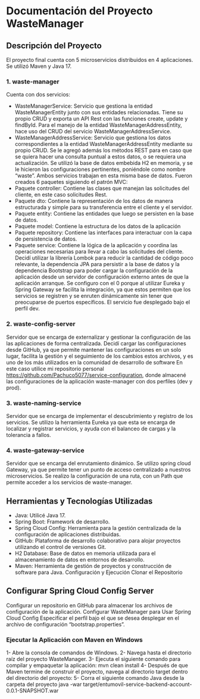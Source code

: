 # Documentación del Proyecto WasteManager

## Descripción del Proyecto
El proyecto final cuenta con 5 microservicios distribuidos en 4 aplicaciones. Se utilizó Maven y Java 17.

### 1.	waste-manager
Cuenta con dos servicios: <p>
-	WasteManagerService: Servicio que gestiona la entidad WasteManagerEntity junto con sus entidades relacionadas. Tiene su propio CRUD y exporta un API Rest con las funciones create, update y findById. Para el manejo de la entidad WasteManagerAddressEntity, hace uso del CRUD del servicio WasteManagerAddressService.
-	WasteManagerAddressService: Servicio que gestiona los datos correspondientes a la entidad WasteManagerAddressEntity mediante su propio CRUD. Se le agregó además los métodos REST para en caso que se quiera hacer una consulta puntual a estos datos, o se requiera una actualización.
Se utilizó la base de datos embebida H2 en memoria, y se le hicieron las configuraciones pertinentes, poniéndole como nombre “waste”. Ambos servicios trabajan en esta misma base de datos.
Fueron creados 6 paquetes siguiendo el patrón MVC:
-	Paquete controller: Contiene las clases que manejan las solicitudes del cliente, en este caso solicitudes Rest.
-	Paquete dto: Contiene la representación de los datos de manera estructurada y simple para su transferencia entre el cliente y el servidor.
-	Paquete entity: Contiene las entidades que luego se persisten en la base de datos.
-	Paquete model: Contiene la estructura de los datos de la aplicación
-	Paquete repository: Contiene las interfaces para interactuar con la capa de persistencia de datos.
-	Paquete service: Contiene la lógica de la aplicación y coordina las operaciones necesarias para llevar a cabo las solicitudes del cliente.
Decidí utilizar la librería Lombok para reducir la cantidad de código poco relevante, la dependencia JPA para persistir a la base de datos y la dependencia Bootstrap para poder cargar la configuración de la aplicación desde un servidor de configuración externo antes de que la aplicación arranque.
Se configuro con el 0 porque al utilizar Eureka y Spring Gateway se facilita la integración, ya que estos permiten que los servicios se registren y se enruten dinámicamente sin tener que preocuparse de puertos específicos. 
El servicio fue desplegado bajo el perfil dev.

### 2.	waste-config-server
Servidor que se encarga de externalizar y gestionar la configuración de las las aplicaciones de forma centralizada.
Decidí cargar las configuraciones desde GitHub, ya que permite mantener las configuraciones en un solo lugar, facilita la gestión y el seguimiento de los cambios estos archivos, y es uno de los más utilizados en la comunidad de desarrollo de software
En este caso utilice mi repositorio personal https://github.com/Pachuco5077/service-configuration, donde almacené las configuraciones de la aplicación waste-manager con dos perfiles (dev y prod).

### 3.	waste-naming-service
Servidor que se encarga de implementar el descubrimiento y registro de los servicios.
Se utilizo la herramienta Eureka ya que esta se encarga de localizar y registrar servicios, y ayuda con el balanceo de cargas y la tolerancia a fallos.

### 4.	waste-gateway-service
Servidor que se encarga del enrutamiento dinámico.
Se utilizo spring cloud Gateway, ya que permite tener un punto de acceso centralizado a nuestros microservicios.
Se realizo la configuración de una ruta, con un Path que permite acceder a los servicios de waste-manager.

## Herramientas y Tecnologías Utilizadas
-	Java: Utilicé Java 17.
-	Spring Boot: Framework de desarrollo.
-	Spring Cloud Config: Herramienta para la gestión centralizada de la configuración de aplicaciones distribuidas.
-	GitHub: Plataforma de desarrollo colaborativo para alojar proyectos utilizando el control de versiones Git.
-	H2 Database: Base de datos en memoria utilizada para el almacenamiento de datos en entornos de desarrollo.
-	Maven: Herramienta de gestión de proyectos y construcción de software para Java.
Configuración y Ejecución
Clonar el Repositorio

## Configurar Spring Cloud Config Server
Configurar un repositorio en GitHub para almacenar los archivos de configuración de la aplicación.
Configurar WasteManager para Usar Spring Cloud Config
Especificar el perfil bajo el que se desea desplegar en el archivo de configuración “bootstrap.properties”.
### Ejecutar la Aplicación con Maven en Windows<p>
1-	Abre la consola de comandos de Windows.
2-	Navega hasta el directorio raíz del proyecto WasteManager.
3-	Ejecuta el siguiente comando para compilar y empaquetar la aplicación:
mvn clean install
4-	Después de que Maven termine de construir el proyecto, navega al directorio target dentro del directorio del proyecto:
5-	Corra el siguiente comando Java desde la carpeta del proyecto
java -war target/entumovil-service-backend-account-0.0.1-SNAPSHOT.war

